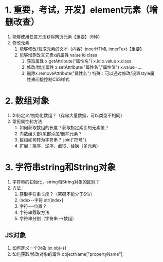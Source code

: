 # 1. 重要，考试，开发】element元素（增删改查）
1. 能够使用任意方法获得网页元素【重要】（6种）
2. 修改元素
	1. 能够修改/获取元素的文本（内容）innerHTML   innerText【重要】
	2. 能够增删改查元素x的属性   value  id class
		1. 获取属性 x.getAttribute("属性名") x.id  x.value x.class
		2. 修改/增加属性 x.setAttribute("属性名","属性值") x.value=....
		3. 删除x.removeAttribute("属性名")
		特殊：可以通过修改/设置style属性来间接控制CSS样式

# 2. 数组对象
1. 如何定义/初始化数组？（存储大量数据，可以类型不相同）
2. 常用属性和方法
	1. 如何获取数组的长度？获取指定索引的元素值？
	2. 向数组头部/尾部添加/删除元素？
	3. 数组如何转为字符串？  join("符号")
	4. 扩展：排序、逆序、截取、替换（多元素）

# 3. 字符串string和String对象
1. 字符串的初始化，string和String对象的区别？
2. 方法：
	1. 获取字符串长度？（密码不能少于6位）
	2. index--字符   str[index]
	3. 字符---位置？
	4. 字符串截取方法
	5. 字符串分割（字符串-->数组）
## JS对象
1. 如何定义一个对象 let obj={}
2. 如何获取/修改对象的属性 objectName["propertyName"];